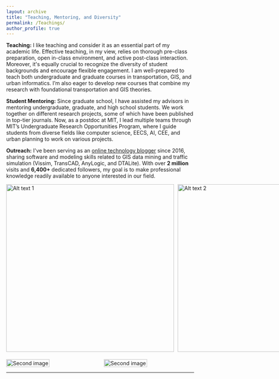 ```yaml
---
layout: archive
title: "Teaching, Mentoring, and Diversity"
permalink: /Teachings/
author_profile: true
---
```


**Teaching:** I like teaching and consider it as an essential part of my academic life.
Effective teaching, in my view, relies on thorough pre-class preparation, open in-class environment, and active
post-class interaction. Moreover, it's equally crucial to recognize the diversity of student backgrounds and encourage
flexible engagement. I am well-prepared to teach both undergraduate and graduate courses in transportation, GIS, and
urban informatics. I’m also eager to develop new courses that combine my research with foundational transportation and
GIS theories.

**Student Mentoring:** Since graduate school, I have assisted my advisors in mentoring undergraduate, graduate, and high
school students.
We work together on different research projects, some of which have been published in top-tier journals. Now, as a
postdoc at MIT, I lead multiple teams through MIT’s Undergraduate Research Opportunities Program, where I
guide students from diverse fields like computer science, EECS, AI, CEE, and urban planning to work on various
projects.

**Outreach:** I've been serving as an [online technology blogger](https://www.zhihu.com/people/hu-song-hua-39) since
2016, sharing software and modeling skills related
to GIS data mining and traffic simulation (Vissim, TransCAD, AnyLogic, and DTALite). With over **2
million** visits and **6,400+** dedicated followers, my goal is to make professional knowledge readily available to
anyone interested in our field.

<div style="display: flex; justify-content: space-between; gap: 10px; margin-bottom: 20px">
  <img src="https://songhuahu-umd.github.io/images/teaching0.png" alt="Alt text 1" style="height: 450px; object-fit: contain;">
  <img src="https://songhuahu-umd.github.io/images/teaching1.png" alt="Alt text 2" style="height: 450px; object-fit: contain;">
</div>


<div style="display: flex; justify-content: space-between; gap: 5px;">
  <img src="https://songhuahu-umd.github.io/images/T1.png" alt="Second image" title="" width="48%">
  <img src="https://songhuahu-umd.github.io/images/T2.png" alt="Second image" title="" width="48%">
</div>

***
